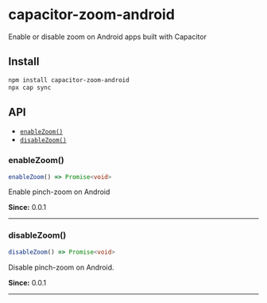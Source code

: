 # capacitor-zoom-android

Enable or disable zoom on Android apps built with Capacitor

## Install

```bash
npm install capacitor-zoom-android
npx cap sync
```

## API

<docgen-index>

* [`enableZoom()`](#enablezoom)
* [`disableZoom()`](#disablezoom)

</docgen-index>

<docgen-api>
<!--Update the source file JSDoc comments and rerun docgen to update the docs below-->

### enableZoom()

```typescript
enableZoom() => Promise<void>
```

Enable pinch-zoom on Android

**Since:** 0.0.1

--------------------


### disableZoom()

```typescript
disableZoom() => Promise<void>
```

Disable pinch-zoom on Android.

**Since:** 0.0.1

--------------------

</docgen-api>
